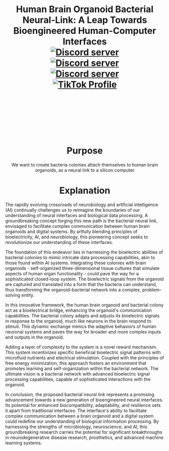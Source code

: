 <h1 align="center">Human Brain Organoid Bacterial Neural-Link: A Leap Towards Bioengineered Human-Computer Interfaces
<div align="center">
  <a href="https://discord.gg/mJECK72VhD">
    <img src="https://img.shields.io/static/v1?label=Unlimited%20Research%20Cooperative&message=Join%20Now&color=7289DA&logo=discord&style=for-the-badge" alt="Discord server">
  </a>
</div>
<div align="center">
  <a href="https://discord.gg/mJECK72VhD">
    <img src="https://img.shields.io/static/v1?label=Unlimited%20Research%20Cooperative&message=Join%20Now&color=7289DA&logo=discord&style=for-the-badge" alt="Discord server">
  </a>
</div>
<div align="center">
  <a href="https://discord.gg/HBHGvDxDmt">
    <img src="https://img.shields.io/static/v1?label=Metaverse%20Crowdsource&message=450%20Members&color=7289DA&logo=discord&style=for-the-badge" alt="Discord server">
  </a>
</div>

<div align="center">
  <a href="https://www.tiktok.com/@metaversecrowdsourcebr">
    <img src="https://img.shields.io/badge/TikTok-%40metaversecrowdsourcebr-ff0080?style=for-the-badge&logo=tiktok&logoColor=white&labelColor=000000" alt="TikTok Profile">
  </a>
</div>

<br>
<br>


<br>
<br>
<h1 align="center">Purpose</h1>

<p align="center">We want to create bacteria colonies attach themselves to human brain organoids, as a neural link to a silicon computer</p>

<h1 align="center">Explanation</h1>


The rapidly evolving crossroads of neurobiology and artificial intelligence (AI) continually challenges us to reimagine the boundaries of our understanding of neural interfaces and biological data processing. A groundbreaking concept forging this new path is the bacterial neural link, envisaged to facilitate complex communication between human brain organoids and digital systems. By artfully blending principles of bioelectricity, AI, and neurobiology, this pioneering concept seeks to revolutionize our understanding of these interfaces.

The foundation of this endeavor lies in harnessing the bioelectric abilities of bacterial colonies to mimic intricate data processing capabilities, akin to those found within AI systems. Integrating these colonies with brain organoids - self-organized three-dimensional tissue cultures that simulate aspects of human organ functionality - could pave the way for a sophisticated closed-loop system. The bioelectric signals from the organoid are captured and translated into a form that the bacteria can understand, thus transforming the organoid-bacterial network into a complex, problem-solving entity.

In this innovative framework, the human brain organoid and bacterial colony act as a bioelectrical bridge, enhancing the organoid's communication capabilities. The bacterial colony adapts and adjusts its bioelectric signals in response to the organoid, much like neurons in the brain respond to stimuli. This dynamic exchange mimics the adaptive behaviors of human neuronal systems and paves the way for broader and more complex inputs and outputs in the organoid.

Adding a layer of complexity to the system is a novel reward mechanism. This system incentivizes specific beneficial bioelectric signal patterns with microfluid nutrients and electrical stimulation. Coupled with the principles of free energy minimization, this approach fosters an environment that promotes learning and self-organization within the bacterial network. The ultimate vision is a bacterial network with advanced bioelectric signal processing capabilities, capable of sophisticated interactions with the organoid.

In conclusion, the proposed bacterial neural link represents a promising advancement towards a new generation of bioengineered neural interfaces. Its potential for enhanced biocompatibility, adaptability, and resilience sets it apart from traditional interfaces. The interface's ability to facilitate complex communication between a brain organoid and a digital system could redefine our understanding of biological information processing. By harnessing the strengths of microbiology, neuroscience, and AI, this groundbreaking research carries the potential for significant breakthroughs in neurodegenerative disease research, prosthetics, and advanced machine learning systems.


<br>
<br>
<br>
<br>
